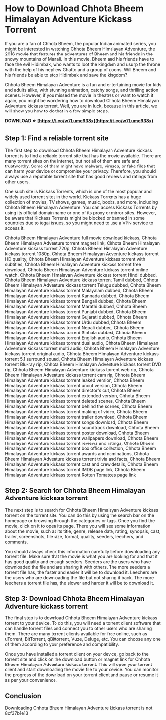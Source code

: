 # How to Download Chhota Bheem Himalayan Adventure Kickass Torrent
 
If you are a fan of Chhota Bheem, the popular Indian animated series, you might be interested in watching Chhota Bheem Himalayan Adventure, the 2016 movie that features the adventures of Bheem and his friends in the snowy mountains of Manali. In this movie, Bheem and his friends have to face the evil Hidimbak, who wants to loot the kingdom and usurp the throne with the help of his nephew Ghatto and a group of goons. Will Bheem and his friends be able to stop Hidimbak and save the kingdom?
 
Chhota Bheem Himalayan Adventure is a fun and entertaining movie for kids and adults alike, with stunning animation, catchy songs, and thrilling action scenes. However, if you missed the movie in theatres or want to watch it again, you might be wondering how to download Chhota Bheem Himalayan Adventure kickass torrent. Well, you are in luck, because in this article, we will show you how to do that in a few simple steps.
 
**DOWNLOAD ⏩ [https://t.co/w7Lume938x](https://t.co/w7Lume938x)**


 
## Step 1: Find a reliable torrent site
 
The first step to download Chhota Bheem Himalayan Adventure kickass torrent is to find a reliable torrent site that has the movie available. There are many torrent sites on the internet, but not all of them are safe and trustworthy. Some of them might have malware, viruses, or fake files that can harm your device or compromise your privacy. Therefore, you should always use a reputable torrent site that has good reviews and ratings from other users.
 
One such site is Kickass Torrents, which is one of the most popular and widely used torrent sites in the world. Kickass Torrents has a huge collection of movies, TV shows, games, music, books, and more, including Chhota Bheem Himalayan Adventure. You can access Kickass Torrents by using its official domain name or one of its proxy or mirror sites. However, be aware that Kickass Torrents might be blocked or banned in some countries due to legal issues, so you might need to use a VPN service to access it.
 
Chhota Bheem Himalayan Adventure full movie download kickass,  Chhota Bheem Himalayan Adventure torrent magnet link,  Chhota Bheem Himalayan Adventure kickass torrent 720p,  Chhota Bheem Himalayan Adventure kickass torrent 1080p,  Chhota Bheem Himalayan Adventure kickass torrent HD quality,  Chhota Bheem Himalayan Adventure kickass torrent with subtitles,  Chhota Bheem Himalayan Adventure kickass torrent free download,  Chhota Bheem Himalayan Adventure kickass torrent online watch,  Chhota Bheem Himalayan Adventure kickass torrent Hindi dubbed,  Chhota Bheem Himalayan Adventure kickass torrent Tamil dubbed,  Chhota Bheem Himalayan Adventure kickass torrent Telugu dubbed,  Chhota Bheem Himalayan Adventure kickass torrent Malayalam dubbed,  Chhota Bheem Himalayan Adventure kickass torrent Kannada dubbed,  Chhota Bheem Himalayan Adventure kickass torrent Bengali dubbed,  Chhota Bheem Himalayan Adventure kickass torrent Marathi dubbed,  Chhota Bheem Himalayan Adventure kickass torrent Punjabi dubbed,  Chhota Bheem Himalayan Adventure kickass torrent Gujarati dubbed,  Chhota Bheem Himalayan Adventure kickass torrent Urdu dubbed,  Chhota Bheem Himalayan Adventure kickass torrent Nepali dubbed,  Chhota Bheem Himalayan Adventure kickass torrent Sinhala dubbed,  Chhota Bheem Himalayan Adventure kickass torrent English audio,  Chhota Bheem Himalayan Adventure kickass torrent dual audio,  Chhota Bheem Himalayan Adventure kickass torrent multi audio,  Chhota Bheem Himalayan Adventure kickass torrent original audio,  Chhota Bheem Himalayan Adventure kickass torrent 5.1 surround sound,  Chhota Bheem Himalayan Adventure kickass torrent Blu-ray rip,  Chhota Bheem Himalayan Adventure kickass torrent DVD rip,  Chhota Bheem Himalayan Adventure kickass torrent web rip,  Chhota Bheem Himalayan Adventure kickass torrent cam rip,  Chhota Bheem Himalayan Adventure kickass torrent leaked version,  Chhota Bheem Himalayan Adventure kickass torrent uncut version,  Chhota Bheem Himalayan Adventure kickass torrent director's cut,  Chhota Bheem Himalayan Adventure kickass torrent extended version,  Chhota Bheem Himalayan Adventure kickass torrent deleted scenes,  Chhota Bheem Himalayan Adventure kickass torrent behind the scenes,  Chhota Bheem Himalayan Adventure kickass torrent making of video,  Chhota Bheem Himalayan Adventure kickass torrent trailer download,  Chhota Bheem Himalayan Adventure kickass torrent songs download,  Chhota Bheem Himalayan Adventure kickass torrent soundtrack download,  Chhota Bheem Himalayan Adventure kickass torrent poster download,  Chhota Bheem Himalayan Adventure kickass torrent wallpapers download,  Chhota Bheem Himalayan Adventure kickass torrent reviews and ratings,  Chhota Bheem Himalayan Adventure kickass torrent box office collection,  Chhota Bheem Himalayan Adventure kickass torrent awards and nominations,  Chhota Bheem Himalayan Adventure kickass torrent trivia and facts,  Chhota Bheem Himalayan Adventure kickass torrent cast and crew details,  Chhota Bheem Himalayan Adventure kickass torrent IMDB page link,  Chhota Bheem Himalayan Adventure kickass torrent Rotten Tomatoes page link
 
## Step 2: Search for Chhota Bheem Himalayan Adventure kickass torrent
 
The next step is to search for Chhota Bheem Himalayan Adventure kickass torrent on the torrent site. You can do this by using the search bar on the homepage or browsing through the categories or tags. Once you find the movie, click on it to open its page. There you will see some information about the movie, such as its title, genre, release date, rating, synopsis, cast, trailer, screenshots, file size, format, quality, seeders, leechers, and comments.
 
You should always check this information carefully before downloading any torrent file. Make sure that the movie is what you are looking for and that it has good quality and enough seeders. Seeders are the users who have downloaded the file and are sharing it with others. The more seeders a torrent file has, the faster and easier it will be to download it. Leechers are the users who are downloading the file but not sharing it back. The more leechers a torrent file has, the slower and harder it will be to download it.
 
## Step 3: Download Chhota Bheem Himalayan Adventure kickass torrent
 
The final step is to download Chhota Bheem Himalayan Adventure kickass torrent to your device. To do this, you will need a torrent client software that can handle torrent files and connect you to other users who are sharing them. There are many torrent clients available for free online, such as uTorrent, BitTorrent, qBittorrent, Vuze, Deluge, etc. You can choose any one of them according to your preference and compatibility.
 
Once you have installed a torrent client on your device, go back to the torrent site and click on the download button or magnet link for Chhota Bheem Himalayan Adventure kickass torrent. This will open your torrent client and start downloading the movie file to your device. You can monitor the progress of the download on your torrent client and pause or resume it as per your convenience.
 
## Conclusion
 
Downloading Chhota Bheem Himalayan Adventure kickass torrent is not
 8cf37b1e13
 
